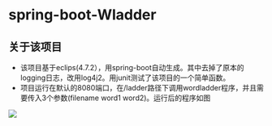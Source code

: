# spring-boot-Wladder
## 关于该项目
- 该项目基于eclips(4.7.2），用spring-boot自动生成。其中去掉了原本的logging日志，改用log4j2。用junit测试了该项目的一个简单函数。
- 项目运行在默认的8080端口，在/ladder路径下调用wordladder程序，并且需要传入3个参数(filename word1 word2)。运行后的程序如图

 ![](http://imgsrc.baidu.com/forum/w%3D580/sign=a965fb59bc7eca80120539efa1229712/a50e530fd9f9d72a7b2d4d67d82a2834359bbbc5.jpg)
